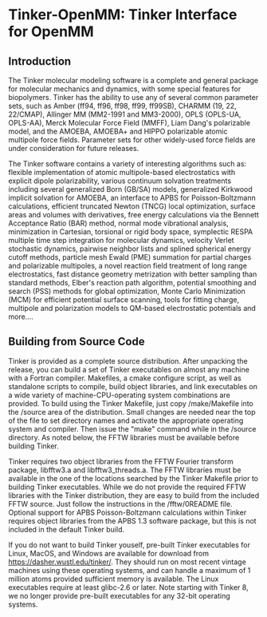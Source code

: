 # Tinker-OpenMM: Tinker Interface for OpenMM

<H2><B>Introduction</B></H2>

The Tinker molecular modeling software is a complete and general package for molecular mechanics and dynamics, with some special features for biopolymers. Tinker has the ability to use any of several common parameter sets, such as Amber (ff94, ff96, ff98, ff99, ff99SB), CHARMM (19, 22, 22/CMAP), Allinger MM (MM2-1991 and MM3-2000), OPLS (OPLS-UA, OPLS-AA), Merck Molecular Force Field (MMFF), Liam Dang's polarizable model, and the AMOEBA, AMOEBA+ and HIPPO polarizable atomic multipole force fields. Parameter sets for other widely-used force fields are under consideration for future releases.

The Tinker software contains a variety of interesting algorithms such as: flexible implementation of atomic multipole-based electrostatics with explicit dipole polarizability, various continuum solvation treatments including several generalized Born (GB/SA) models, generalized Kirkwood implicit solvation for AMOEBA, an interface to APBS for Poisson-Boltzmann calculations, efficient truncated Newton (TNCG) local optimization, surface areas and volumes with derivatives, free energy calculations via the Bennett Acceptance Ratio (BAR) method, normal mode vibrational analysis, minimization in Cartesian, torsional or rigid body space, symplectic RESPA multiple time step integration for molecular dynamics, velocity Verlet stochastic dynamics, pairwise neighbor lists and splined spherical energy cutoff methods, particle mesh Ewald (PME) summation for partial charges and polarizable multipoles, a novel reaction field treatment of long range electrostatics, fast distance geometry metrization with better sampling than standard methods, Elber's reaction path algorithm, potential smoothing and search (PSS) methods for global optimization, Monte Carlo Minimization (MCM) for efficient potential surface scanning, tools for fitting charge, multipole and polarization models to QM-based electrostatic potentials and more....

<H2><B>Building from Source Code</B></H2>

Tinker is provided as a complete source distribution. After unpacking the release, you can build a set of Tinker executables on almost any machine with a Fortran compiler. Makefiles, a cmake configure script, as well as standalone scripts to compile, build object libraries, and link executables on a wide variety of machine-CPU-operating system combinations are provided. To build using the Tinker Makefile, just copy /make/Makefile into the /source area of the distribution. Small changes are needed near the top of the file to set directory names and activate the appropriate operating system and compiler. Then issue the "make" command while in the /source directory. As noted below, the FFTW libraries must be available before building Tinker.

Tinker requires two object libraries from the FFTW Fourier transform package, libfftw3.a and libfftw3_threads.a. The FFTW libraries must be available in the one of the locations searched by the Tinker Makefile prior to building Tinker executables. While we do not provide the required FFTW libraries with the Tinker distribution, they are easy to build from the included FFTW source. Just follow the instructions in the /fftw/0README file. Optional support for APBS Poisson-Boltzmann calculations within Tinker requires object libraries from the APBS 1.3 software package, but this is not included in the default Tinker build.

If you do not want to build Tinker youself, pre-built Tinker executables for Linux, MacOS, and Windows are available for download from https://dasher.wustl.edu/tinker/. They should run on most recent vintage machines using these operating systems, and can handle a maximum of 1 million atoms provided sufficient memory is available. The Linux executables require at least glibc-2.6 or later. Note starting with Tinker 8, we no longer provide pre-built executables for any 32-bit operating systems.

